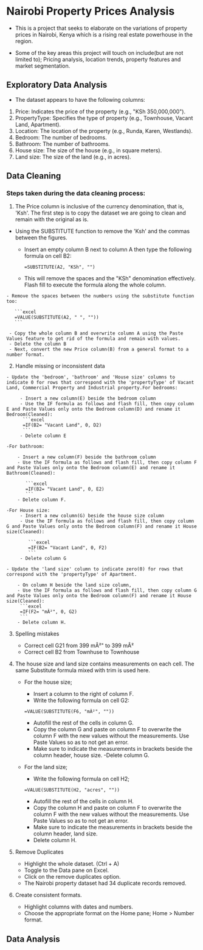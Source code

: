# Nairobi Property Prices Analysis

- This is a project that seeks to elaborate on the variations of property prices in Nairobi, Kenya which is a rising real estate powerhouse in the region.

- Some of the key areas this project will touch on include(but are not limited to); Pricing analysis, location trends, property features and market segmentation.

## Exploratory Data Analysis

- The dataset appears to have the following columns:

1. Price: Indicates the price of the property (e.g., "KSh 350,000,000").
2. PropertyType: Specifies the type of property (e.g., Townhouse, Vacant Land, Apartment).
3. Location: The location of the property (e.g., Runda, Karen, Westlands).
4. Bedroom: The number of bedrooms.
5. Bathroom: The number of bathrooms.
6. House size: The size of the house (e.g., in square meters).
7. Land size: The size of the land (e.g., in acres).

## Data Cleaning

 ### Steps taken during the data cleaning process:

   1. The Price column is inclusive of the currency denomination, that is, 'Ksh'. The first step is to copy the dataset we are going to clean and remain with the original as is. 
   - Using the SUBSTITUTE function to remove the 'Ksh' and the commas between the figures.
     
     - Insert an empty column B next to column A then type the following formula on cell B2:

       ```excel
       =SUBSTITUTE(A2, "KSh", "")
       ```

     - This will remove the spaces and the "KSh" denomination effectively. Flash fill to execute the formula along the whole column.

    - Remove the spaces between the numbers using the substitute function too:

       ```excel
       =VALUE(SUBSTITUTE(A2, " ", ""))
       ```
     
     - Copy the whole column B and overwrite column A using the Paste Values feature to get rid of the formula and remain with values.
     - Delete the column B
     - Next, convert the new Price column(B) from a general format to a number format.

   2. Handle missing or inconsistent data

    - Update the 'bedroom', 'bathroom' and 'House size' columns to indicate 0 for rows that correspond with the 'propertyType' of Vacant Land, Commercial Property and Industrial property.For bedrooms:

         - Insert a new column(E) beside the bedroom column 
         - Use the IF formula as follows and flash fill, then copy column E and Paste Values only onto the Bedroom column(D) and rename it Bedroom(Cleaned):
          ```excel
          =IF(B2= "Vacant Land", 0, D2)
          ```
         - Delete column E

    -For bathroom:

        - Insert a new column(F) beside the bathroom column 
        - Use the IF formula as follows and flash fill, then copy column F and Paste Values only onto the Bedroom column(E) and rename it Bathroom(Cleaned):

           ```excel
           =IF(B2= "Vacant Land", 0, E2)
           ```
        - Delete column F.

    -For House size:
         - Insert a new column(G) beside the house size column 
         - Use the IF formula as follows and flash fill, then copy column G and Paste Values only onto the Bedroom column(F) and rename it House size(Cleaned):

            ```excel
            =IF(B2= "Vacant Land", 0, F2)
            ```
         - Delete column G
     
    - Update the 'land size' column to indicate zero(0) for rows that correspond with the 'propertyType' of Apartment.

        - On column H beside the land size column, 
        - Use the IF formula as follows and flash fill, then copy column G and Paste Values only onto the Bedroom column(F) and rename it House size(Cleaned):
         ```excel
         =IF(F2= "mÂ²", 0, G2)
         ```
        - Delete column H.

   3. Spelling mistakes

      - Correct cell G21 from 399 mÂ²" to 399 mÂ²
      - Correct cell B2 from Townhuse to Townhouse    

   4. The house size and land size contains measurements on each cell. The same Substitute formula mixed with trim is used here.
       - For the house size; 
          - Insert a column to the right of column F.
          - Write the following formula on cell G2:
           ```excel
           =VALUE(SUBSTITUTE(F6, "mÂ²", ""))
           ```
          - Autofill the rest of the cells in column G.
          - Copy the column G and paste on column F to overwrite the column F with the new values without the measurements. Use Paste Values so as to not get an error.
          - Make sure to indicate the measurements in brackets beside the column header, house size.
          -Delete column G.
      
       - For the land size;
          - Write the following formula on cell H2;
           ```excel
           =VALUE(SUBSTITUTE(H2, "acres", ""))
           ```
          - Autofill the rest of the cells in column H.
          - Copy the column H and paste on column F to overwrite the column F with the new values without the measurements. Use Paste Values so as to not get an error.
          - Make sure to indicate the measurements in brackets beside the column header, land size.
          - Delete column H.

   5. Remove Duplicates
       - Highlight the whole dataset. (Ctrl + A)
       - Toggle to the Data pane on Excel.
       - Click on the remove duplicates option.
       - The Nairobi property dataset had 34 duplicate records removed.

   6. Create consistent formats.
      - Highlight columns with dates and numbers.
      - Choose the appropriate format on the Home pane; Home > Number format.


## Data Analysis




